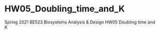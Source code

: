 # HW05_Doubling_time_and_K
Spring 2021 BE523 Biosystems Analysis &amp; Design HW05 Doubling time and K
